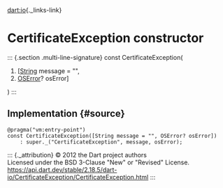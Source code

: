 [dart:io](../../dart-io/dart-io-library){._links-link}

CertificateException constructor
================================

::: {.section .multi-line-signature}
const CertificateException(

1.  \[[String](../../dart-core/string-class) message = \"\",
2.  [OSError](../oserror-class)? osError\]

)
:::

Implementation {#source}
--------------

``` {.language-dart data-language="dart"}
@pragma("vm:entry-point")
const CertificateException([String message = "", OSError? osError])
    : super._("CertificateException", message, osError);
```

::: {._attribution}
© 2012 the Dart project authors\
Licensed under the BSD 3-Clause \"New\" or \"Revised\" License.\
<https://api.dart.dev/stable/2.18.5/dart-io/CertificateException/CertificateException.html>
:::
